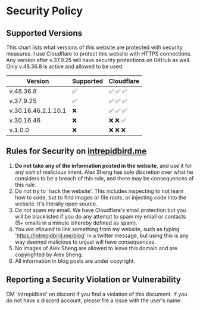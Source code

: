 # Security Policy

## Supported Versions

This chart lists what versions of this website are protected with security measures. I use Cloudflare to protect this website with HTTPS connections. Any version after v.37.9.25 will have security protections on GitHub as well. Only v.48.36.8 is active and allowed to be used.

| Version | Supported | Cloudflare |
| ------- | --------- | ---------- |
| v.48.36.8 | :white_check_mark: | :white_check_mark: :white_check_mark: :white_check_mark: |
| v.37.9.25 | :white_check_mark: | :white_check_mark: :white_check_mark: :white_check_mark: |
| v.30.16.46.2.1.10.1 | :x: | :white_check_mark: :white_check_mark: :white_check_mark: |
| v.30.16.46 | :x: | :x: :x: :white_check_mark: |
| v.1.0.0 | :x: | :x: :x: :x: |

## Rules for Security on [intrepidbird.me](https://intrepidbird.me/)

1. **Do not take any of the information posted in the website**, and use it for any sort of malicious intent. Alex Sheng has sole discretion over what he considers to be a breach of this rule, and there may be consequences of this rule.
2. Do not try to 'hack the website'. This includes inspecting to not learn how to code, but to find images or file roots, or injecting code into the website. It's literally open source.
3. Do not spam my email. We have Cloudflare's email protection but you will be blacklisted if you do any attempt to spam my email or contacts (5+ emails in a minute ishereby defined as spam).
4. You *are allowed* to link something from my website, such as typing 'https://intrepidbird.me/blog' in a twitter message, but using this is any way deemed malicious to unjust will have consequences.
5. No images of Alex Sheng are allowed to leave this domain and are copyrighted by Alex Sheng.
6. All information in blog posts are under copyright.

## Reporting a Security Violation or Vulnerability

DM 'intrepidbird' on discord if you find a violation of this document. If you do not have a discord account, please file a issue with the user's name.
